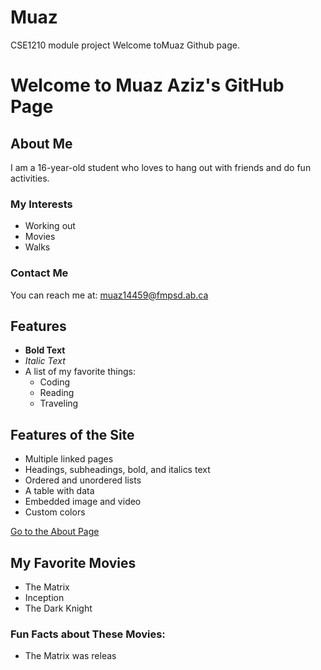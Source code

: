 # **Muaz**

CSE1210 module project Welcome toMuaz Github page.

# Welcome to Muaz Aziz's GitHub Page

## About Me
I am a 16-year-old student who loves to hang out with friends and do fun activities.

### My Interests
- Working out
- Movies
- Walks

### Contact Me
You can reach me at: [muaz14459@fmpsd.ab.ca](mailto:muaz14459@fmpsd.ab.ca)

## Features
- **Bold Text**
- *Italic Text*
- A list of my favorite things:
  - Coding
  - Reading
  - Traveling

## Features of the Site
- Multiple linked pages
- Headings, subheadings, bold, and italics text
- Ordered and unordered lists
- A table with data
- Embedded image and video
- Custom colors

[Go to the About Page](#about)

## My Favorite Movies
- The Matrix
- Inception
- The Dark Knight

### Fun Facts about These Movies:
- The Matrix was releas
